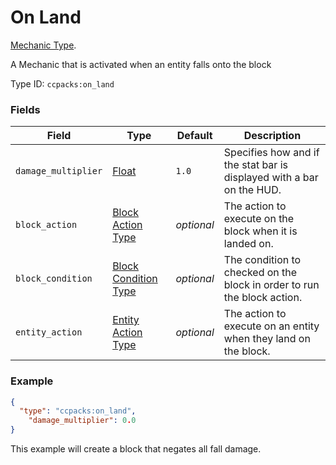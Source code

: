 # On Land

[Mechanic Type](../mechanic_types.md).

A Mechanic that is activated when an entity falls onto the block

Type ID: `ccpacks:on_land`

### Fields

Field  | Type | Default | Description
-------|------|---------|-------------
`damage_multiplier` | [Float](../data_types/float.md) | `1.0` | Specifies how and if the stat bar is displayed with a bar on the HUD.
`block_action` | [Block Action Type](https://origins.readthedocs.io/en/latest/types/block_action_types/) | *optional* | The action to execute on the block when it is landed on.
`block_condition` | [Block Condition Type](https://origins.readthedocs.io/en/latest/types/block_condition_types/) | *optional* | The condition to checked on the block in order to run the block action.
`entity_action` | [Entity Action Type](https://origins.readthedocs.io/en/latest/types/entity_action_types/) | *optional* | The action to execute on an entity when they land on the block.

### Example
```json
{
  "type": "ccpacks:on_land",
	"damage_multiplier": 0.0
}
```

This example will create a block that negates all fall damage.
